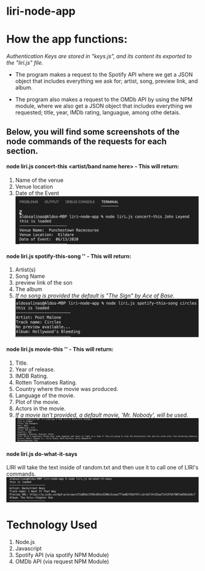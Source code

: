# liri-node-app

# How the app functions:

_Authentication Keys are stored in "keys.js", and its content its exported to the "liri.js" file._

* The program makes a request to the Spotify API where we get a JSON object that includes everything we ask for; artist, song, preview link, and album. 

* The program also makes a request to the OMDb API by using the NPM module, where we also get a JSON object that includes everything we requested; title, year, IMDb rating, languague, among othe detais.

## Below, you will find some screenshots of the node commands of the requests for each section.

#### node liri.js concert-this <artist/band name here> - This will return:
1. Name of the venue
2. Venue location
3. Date of the Event
![](images/concert_this.png)

#### node liri.js spotify-this-song '<song name here>' - This will return:

1. Artist(s)
2. Song Name
3. preview link of the son
4. The album
  4. _If no song is provided the default is "The Sign" by Ace of Base._
![](images/spotify_this.png)

#### node liri.js movie-this '<movie name here>' - This will return:

1. Title.
2. Year of release.
3. IMDB Rating.
4. Rotten Tomatoes Rating.
5. Country where the movie was produced.
6. Language of the movie.
7. Plot of the movie.
8. Actors in the movie.
 5. _If a movie isn't provided, a default movie, 'Mr. Nobody', will be used._
![](images/movie_this.png)

#### node liri.js do-what-it-says

LIRI will take the text inside of random.txt and then use it to call one of LIRI's commands.
![](images/do_what_it_says.png)

# Technology Used
1. Node.js
2. Javascript
3. Spotify API (via spotify NPM Module)
4. OMDb API (via request NPM Module)
